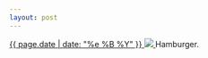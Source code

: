 ```yaml
---
layout: post
---
```


<p>
  <a href="/252">
    <time>{{ page.date | date: "%e %B %Y" }}</time>
    <img src="{{ site.assets_url }}/252.jpg">
  </a>
  Hamburger.
</p>
